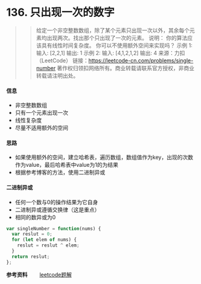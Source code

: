 # 136. 只出现一次的数字
>>给定一个非空整数数组，除了某个元素只出现一次以外，其余每个元素均出现两次。找出那个只出现了一次的元素。
说明：
你的算法应该具有线性时间复杂度。 你可以不使用额外空间来实现吗？
示例 1:
输入: [2,2,1]
输出: 1
示例 2:
输入: [4,1,2,1,2]
输出: 4
来源：力扣（LeetCode）
链接：https://leetcode-cn.com/problems/single-number
著作权归领扣网络所有。商业转载请联系官方授权，非商业转载请注明出处。

#### 信息
+ 非空整数数组
+ 只有一个元素出现一次
+ 线性复杂度
+ 尽量不适用额外的空间

#### 思路
+ 如果使用额外的空间，建立哈希表，遍历数组，数组值作为key，出现的次数作为value，最后哈希表中value为1的为结果
+ 根据参考博客的方法，使用二进制异或

#### 二进制异或
+ 任何一个数与0的操作结果为它自身
+ 二进制异或遵循交换律（这是重点）
+ 相同的数异或为0

```javascript
var singleNumber = function(nums) {
  var reslut = 0;
  for (let elem of nums) {
    reslut = reslut ^ elem;
  }
  return reslut;
};
```



**参考资料**
&emsp;&emsp;[leetcode题解](https://github.com/azl397985856/leetcode)